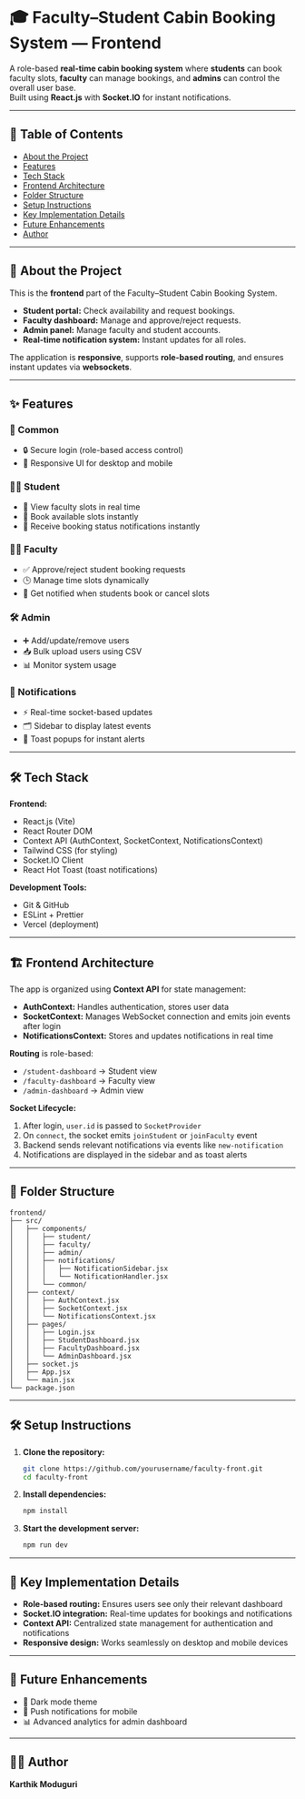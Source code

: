 # 🎓 Faculty–Student Cabin Booking System — Frontend

A role-based **real-time cabin booking system** where **students** can book faculty slots, **faculty** can manage bookings, and **admins** can control the overall user base.  
Built using **React.js** with **Socket.IO** for instant notifications.

---

## 📜 Table of Contents

- [About the Project](#about-the-project)
- [Features](#features)
- [Tech Stack](#tech-stack)
- [Frontend Architecture](#frontend-architecture)
- [Folder Structure](#folder-structure)
- [Setup Instructions](#setup-instructions)
- [Key Implementation Details](#key-implementation-details)
- [Future Enhancements](#future-enhancements)
- [Author](#author)

---

## 📖 About the Project

This is the **frontend** part of the Faculty–Student Cabin Booking System.

- **Student portal:** Check availability and request bookings.
- **Faculty dashboard:** Manage and approve/reject requests.
- **Admin panel:** Manage faculty and student accounts.
- **Real-time notification system:** Instant updates for all roles.

The application is **responsive**, supports **role-based routing**, and ensures instant updates via **websockets**.

---

## ✨ Features

### 🎯 Common

- 🔒 Secure login (role-based access control)
- 📱 Responsive UI for desktop and mobile

### 🧑‍🎓 Student

- 👀 View faculty slots in real time
- 📝 Book available slots instantly
- 🔔 Receive booking status notifications instantly

### 👨‍🏫 Faculty

- ✅ Approve/reject student booking requests
- 🕒 Manage time slots dynamically
- 🔔 Get notified when students book or cancel slots

### 🛠 Admin

- ➕ Add/update/remove users
- 📥 Bulk upload users using CSV
- 📊 Monitor system usage

### 🔔 Notifications

- ⚡ Real-time socket-based updates
- 🗂 Sidebar to display latest events
- 🍞 Toast popups for instant alerts

---

## 🛠 Tech Stack

**Frontend:**

- React.js (Vite)
- React Router DOM
- Context API (AuthContext, SocketContext, NotificationsContext)
- Tailwind CSS (for styling)
- Socket.IO Client
- React Hot Toast (toast notifications)

**Development Tools:**

- Git & GitHub
- ESLint + Prettier
- Vercel (deployment)

---

## 🏗 Frontend Architecture

The app is organized using **Context API** for state management:

- **AuthContext:** Handles authentication, stores user data
- **SocketContext:** Manages WebSocket connection and emits join events after login
- **NotificationsContext:** Stores and updates notifications in real time

**Routing** is role-based:

- `/student-dashboard` → Student view
- `/faculty-dashboard` → Faculty view
- `/admin-dashboard` → Admin view

**Socket Lifecycle:**

1. After login, `user.id` is passed to `SocketProvider`
2. On `connect`, the socket emits `joinStudent` or `joinFaculty` event
3. Backend sends relevant notifications via events like `new-notification`
4. Notifications are displayed in the sidebar and as toast alerts

---

## 📂 Folder Structure

```
frontend/
├── src/
│   ├── components/
│   │   ├── student/
│   │   ├── faculty/
│   │   ├── admin/
│   │   ├── notifications/
│   │   │   ├── NotificationSidebar.jsx
│   │   │   └── NotificationHandler.jsx
│   │   └── common/
│   ├── context/
│   │   ├── AuthContext.jsx
│   │   ├── SocketContext.jsx
│   │   └── NotificationsContext.jsx
│   ├── pages/
│   │   ├── Login.jsx
│   │   ├── StudentDashboard.jsx
│   │   ├── FacultyDashboard.jsx
│   │   └── AdminDashboard.jsx
│   ├── socket.js
│   ├── App.jsx
│   └── main.jsx
└── package.json
```

---

## 🛠 Setup Instructions

1. **Clone the repository:**
   ```bash
   git clone https://github.com/yourusername/faculty-front.git
   cd faculty-front
   ```

2. **Install dependencies:**
   ```bash
   npm install
   ```

3. **Start the development server:**
   ```bash
   npm run dev
   ```

---

## 📝 Key Implementation Details

- **Role-based routing:** Ensures users see only their relevant dashboard
- **Socket.IO integration:** Real-time updates for bookings and notifications
- **Context API:** Centralized state management for authentication and notifications
- **Responsive design:** Works seamlessly on desktop and mobile devices

---

## 🚀 Future Enhancements

- 🌙 Dark mode theme
- 📱 Push notifications for mobile
- 📊 Advanced analytics for admin dashboard

---

## 👨‍💻 Author

**Karthik Moduguri**